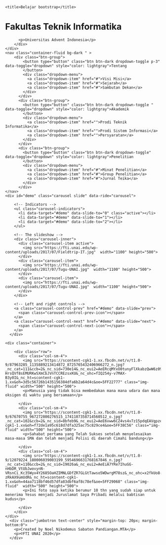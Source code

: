 <!DOCTYPE html>
<html lang="en">
<head>
    <meta charset="UTF-8">
    <meta name="viewport" content="width=device-width, initial-scale=1.0">
    <!-- Latest compiled and minified CSS -->
<link rel="stylesheet" href="https://maxcdn.bootstrapcdn.com/bootstrap/4.5.2/css/bootstrap.min.css">

<!-- jQuery library -->
<script src="https://ajax.googleapis.com/ajax/libs/jquery/3.5.1/jquery.min.js"></script>

<!-- Popper JS -->
<script src="https://cdnjs.cloudflare.com/ajax/libs/popper.js/1.16.0/umd/popper.min.js"></script>

<!-- Latest compiled JavaScript -->
<script src="https://maxcdn.bootstrapcdn.com/bootstrap/4.5.2/js/bootstrap.min.js"></script>
    <title>Belajar bootstrap</title>
</head>
<style>
     .carousel-inner img {
    width: 100%;
    height: 100%;
  }
</style>
<body>
    <div class="jumbotron jumbotron-fluid bg-success text-center" style="margin-bottom: 0;">
        <div class="container">
          <h1>Fakultas Teknik Informatika</h1> 

          <p>Universitas Advent Indonesia</p>
        </div>        
    </div>
    <nav class="container-fluid bg-dark " >
        <div class="btn-group">
            <button type="button" class="btn btn-dark dropdown-toggle p-3" data-toggle="dropdown" style="color: lightgray">Tentang
            </button>
            <div class="dropdown-menu">
              <a class="dropdown-item" href="#">Visi Misi</a>
              <a class="dropdown-item" href="#">Sejarah</a>
              <a class="dropdown-item" href="#">Sambutan Dekan</a>
            </div>
          </div>
          <div class="btn-group">
            <button type="button" class="btn btn-dark dropdown-toggle " data-toggle="dropdown" style="color: lightgray">Akademik
            </button>
            <div class="dropdown-menu">
              <a class="dropdown-item" href="">Prodi Teknik Informatika</a>
              <a class="dropdown-item" href="">Prodi Sistem Informasi</a>
              <a class="dropdown-item" href="">Persyaratan</a>
            </div>
          </div>
          <div class="btn-group">
            <button type="button" class="btn btn-dark dropdown-toggle" data-toggle="dropdown" style="color: lightgray">Penelitian
            </button>
            <div class="dropdown-menu">
              <a class="dropdown-item" href="#">Minat Penelitian</a>
              <a class="dropdown-item" href="#">Group Penelitian</a>
              <a class="dropdown-item" href="#">Jurnal Teika</a>
            </div>
          </div>
    </nav>
    <div id="demo" class="carousel slide" data-ride="carousel">

        <!-- Indicators -->
        <ul class="carousel-indicators">
          <li data-target="#demo" data-slide-to="0" class="active"></li>
          <li data-target="#demo" data-slide-to="1"></li>
          <li data-target="#demo" data-slide-to="2"></li>
        </ul>
        
        <!-- The slideshow -->
        <div class="carousel-inner">
          <div class="carousel-item active">
            <img src="https://fti.unai.edu/wp-content/uploads/2017/07/Fieldtrip-IT.jpg"  width="1100" height="500">
          </div>
          <div class="carousel-item">
            <img src="https://fti.unai.edu/wp-content/uploads/2017/07/Tugu-UNAI.jpg"  width="1100" height="500">
          </div>
          <div class="carousel-item">
            <img src="https://fti.unai.edu/wp-content/uploads/2017/07/Tugu-UNAI.jpg"  width="1100" height="500">
          </div>
        </div>
        
        <!-- Left and right controls -->
        <a class="carousel-control-prev" href="#demo" data-slide="prev">
          <span class="carousel-control-prev-icon"></span>
        </a>
        <a class="carousel-control-next" href="#demo" data-slide="next">
          <span class="carousel-control-next-icon"></span>
        </a>
      </div>
      
    <div class="container">

        <div class="row">
          <div class="col-sm-4">
            <img src="https://scontent-cgk1-1.xx.fbcdn.net/v/t1.0-9/87963285_1135889213414872_8725765432406966272_n.jpg?_nc_cat=111&ccb=2&_nc_sid=730e14&_nc_eui2=AeERcqMYxO0tunyFlXkabzQwW6z093Gjow5brPT3caOjDtFzL595BnZ-HrsQVf8sEMURKwSXmCbJVnTCCREzsxKU&_nc_ohc=fIQ254y-v7MAX-B3y0I&_nc_ht=scontent-cgk1-1.xx&oh=3d5c56726b1435156384dfa6b2a64d4c&oe=5FF22777" class="img-fluid" width="500" height="500">
            <p>Manusia yang tidak bisa membedakan mana mana udara dan mana oksigen di waktu yang bersamaan</p>
         
          </div>
          <div class="col-sm-4">
            <img src="https://scontent-cgk1-1.xx.fbcdn.net/v/t1.0-9/67670755_967272800276515_1741107358714560512_o.jpg?_nc_cat=102&ccb=2&_nc_sid=8bfeb9&_nc_eui2=AeE6vww6CZ4vs4v7z15pdqEAVgpze5dp4xVWCnN7l2njFQtHJLLMARxHx9g6vfTwTzhyxpMwSG8RNHW1yjeS4BrE&_nc_ohc=iU6HQP0qNmwAX_KDJLR&_nc_ht=scontent-cgk1-1.xx&oh=f72de1a95c618d7dfa325ac75c829ce4&oe=5FF38C56" class="img-fluid" width="500" height="500">
            <p>Sahabat pertama yang Telah Sukses setelah menyelesaikan masa-masa SMA dan telah menjadi Polisi di daerah Cimahi bandung</p>
          
          </div>
          <div class="col-sm-4">
            <img src="https://scontent-cgk1-1.xx.fbcdn.net/v/t1.0-9/12079224_180006039003199_5954696631768167846_n.jpg?_nc_cat=110&ccb=2&_nc_sid=19026a&_nc_eui2=AeEiA7YRe7IhuGG-nHbDR_VtUbJwovynN-VRsnCi_Kc35Wyx4Y2685OaHZIMNLGDfZR7GLGtTawso5WDwrgM78sz&_nc_ohc=x2fkUo8-zRkAX9umUdR&_nc_ht=scontent-cgk1-1.xx&oh=44aa7118bf46d57dfa83dbf6af8c78ef&oe=5FF29068" class="img-fluid"  width="500" height="500">      
            <p>Ini foto saya ketika berumur 10 thn yang sudah siap untuk menerima Yesus menjadi Juruslamat Saya Pribadi melalui babtisan kudus</p>
            
          </div>
        </div>
    </div>
      <div class="jumbotron text-center" style="margin-top: 20px; margin-bottom:0">
        <p>Created by Noel Nikodemus Sabaton Pandiangan.MTA</p>
        <p>©FTI UNAI 2020</p>
      </div>
    
</body>
</html>
